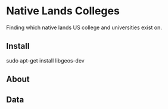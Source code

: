 # Native Lands Colleges
Finding which native lands US college and universities exist on.


## Install
sudo apt-get install libgeos-dev

## About

## Data

